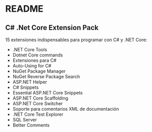 # README

## C# .Net Core Extension Pack

15 extensiones indispensables para programar con C# y .NET Core:

* .NET Core Tools
* Dotnet Core commands
* Extensiones para C#
* Auto-Using for C#
* NuGet Package Manager
* NuGet Reverse Package Search
* ASP.NET Helper
* C# Snippets
* Essential ASP.NET Core Snippets
* ASP.NET Core Scaffolding
* ASP.NET Core Switcher
* Soporte para comentarios XML de documentación
* .NET Core Test Explorer
* SQL Server
* Better Comments